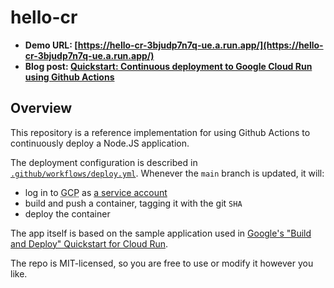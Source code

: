 # hello-cr

- **Demo URL: [https://hello-cr-3bjudp7n7q-ue.a.run.app/](https://hello-cr-3bjudp7n7q-ue.a.run.app/)**
- **Blog post: [Quickstart: Continuous deployment to Google Cloud Run using Github Actions](https://dev.to/pcraig3/quickstart-continuous-deployment-to-google-cloud-run-using-github-actions-fna)**

## Overview

This repository is a reference implementation for using Github Actions to continuously deploy a Node.JS application.

The deployment configuration is described in [`.github/workflows/deploy.yml`](https://github.com/pcraig3/hello-cr/blob/main/.github/workflows/deploy.yml). Whenever the `main` branch is updated, it will:

- log in to <abbr title="google Cloud Platform">GCP</abbr> as [a service account](https://cloud.google.com/iam/docs/understanding-service-accounts)
- build and push a container, tagging it with the git `SHA`
- deploy the container

The app itself is based on the sample application used in [Google's "Build and Deploy" Quickstart for Cloud Run](https://cloud.google.com/run/docs/quickstarts/build-and-deploy#writing).

The repo is MIT-licensed, so you are free to use or modify it however you like.
